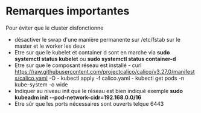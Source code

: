 # Remarques importantes 

Pour éviter que le cluster disfonctionne

- désactiver le swap d'une manière permanente sur /etc/fstab sur le master et le worker les deux
- Etre sur que le kubelet et container d sont en marche via **sudo systemctl status kubelet** ou **sudo systemctl status container-d**
- Etre sur que le composant réseau est installé
       - curl https://raw.githubusercontent.com/projectcalico/calico/v3.27.0/manifests/calico.yaml -O
       -  kubectl apply -f calico.yaml
       - kubectl get pods -n kube-system -o wide
- Indiquer au niveau init que le réseau est bien indiqué exemple **sudo kubeadm init --pod-network-cidr=192.168.0.0/16**
- Etre sûr que les ports nécessaires sont ouverts telque 6443 
